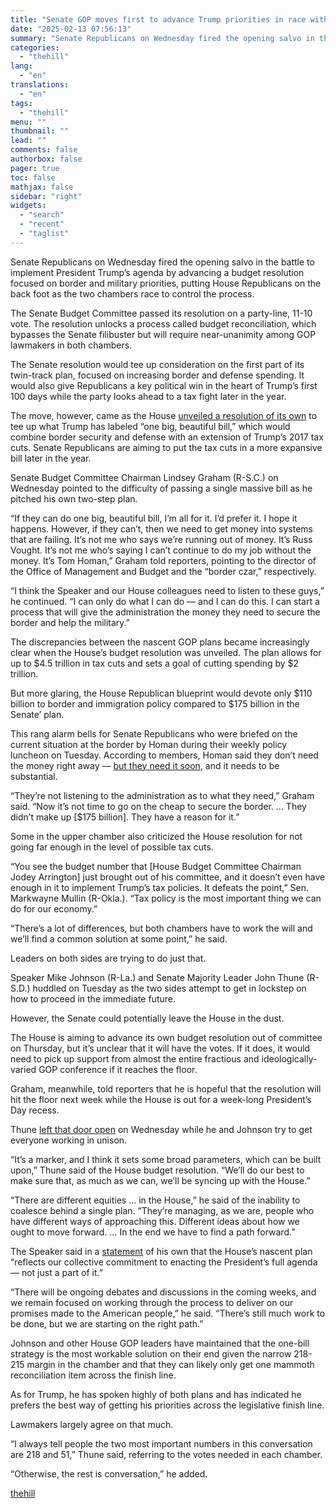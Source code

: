 ```yaml
---
title: "Senate GOP moves first to advance Trump priorities in race with House"
date: "2025-02-13 07:56:13"
summary: "Senate Republicans on Wednesday fired the opening salvo in the battle to implement President Trump’s agenda by advancing a budget resolution focused on border and military priorities, putting House Republicans on the back foot as the two chambers race to control the process. The Senate Budget Committee passed its resolution..."
categories:
  - "thehill"
lang:
  - "en"
translations:
  - "en"
tags:
  - "thehill"
menu: ""
thumbnail: ""
lead: ""
comments: false
authorbox: false
pager: true
toc: false
mathjax: false
sidebar: "right"
widgets:
  - "search"
  - "recent"
  - "taglist"
---
```


Senate Republicans on Wednesday fired the opening salvo in the battle to implement President Trump’s agenda by advancing a budget resolution focused on border and military priorities, putting House Republicans on the back foot as the two chambers race to control the process.

The Senate Budget Committee passed its resolution on a party-line, 11-10 vote. The resolution unlocks a process called budget reconciliation, which bypasses the Senate filibuster but will require near-unanimity among GOP lawmakers in both chambers.

The Senate resolution would tee up consideration on the first part of its twin-track plan, focused on increasing border and defense spending. It would also give Republicans a key political win in the heart of Trump’s first 100 days while the party looks ahead to a tax fight later in the year.

The move, however, came as the House [unveiled a resolution of its own](https://thehill.com/homenews/house/5140539-house-republicans-budget-resolution-trump-agenda/) to tee up what Trump has labeled “one big, beautiful bill,” which would combine border security and defense with an extension of Trump’s 2017 tax cuts. Senate Republicans are aiming to put the tax cuts in a more expansive bill later in the year.

Senate Budget Committee Chairman Lindsey Graham (R-S.C.) on Wednesday pointed to the difficulty of passing a single massive bill as he pitched his own two-step plan.

“If they can do one big, beautiful bill, I’m all for it. I’d prefer it. I hope it happens. However, if they can’t, then we need to get money into systems that are failing. It’s not me who says we’re running out of money. It’s Russ Vought. It’s not me who’s saying I can’t continue to do my job without the money. It’s Tom Homan,” Graham told reporters, pointing to the director of the Office of Management and Budget and the “border czar,” respectively.

“I think the Speaker and our House colleagues need to listen to these guys,” he continued. “I can only do what I can do — and I can do this. I can start a process that will give the administration the money they need to secure the border and help the military.”

The discrepancies between the nascent GOP plans became increasingly clear when the House’s budget resolution was unveiled. The plan allows for up to $4.5 trillion in tax cuts and sets a goal of cutting spending by $2 trillion.

But more glaring, the House Republican blueprint would devote only $110 billion to border and immigration policy compared to $175 billion in the Senate’ plan.

This rang alarm bells for Senate Republicans who were briefed on the current situation at the border by Homan during their weekly policy luncheon on Tuesday. According to members, Homan said they don’t need the money right away — [but they need it soon](https://thehill.com/homenews/senate/5139754-trump-administration-calls-for-border-funding/), and it needs to be substantial.

“They’re not listening to the administration as to what they need,” Graham said. “Now it’s not time to go on the cheap to secure the border. … They didn’t make up [$175 billion]. They have a reason for it.”

Some in the upper chamber also criticized the House resolution for not going far enough in the level of possible tax cuts.

“You see the budget number that [House Budget Committee Chairman Jodey Arrington] just brought out of his committee, and it doesn’t even have enough in it to implement Trump’s tax policies. It defeats the point,” Sen. Markwayne Mullin (R-Okla.). “Tax policy is the most important thing we can do for our economy.”

“There’s a lot of differences, but both chambers have to work the will and we’ll find a common solution at some point,” he said.

Leaders on both sides are trying to do just that.

Speaker Mike Johnson (R-La.) and Senate Majority Leader John Thune (R-S.D.) huddled on Tuesday as the two sides attempt to get in lockstep on how to proceed in the immediate future.

However, the Senate could potentially leave the House in the dust.

The House is aiming to advance its own budget resolution out of committee on Thursday, but it’s unclear that it will have the votes. If it does, it would need to pick up support from almost the entire fractious and ideologically-varied GOP conference if it reaches the floor.

Graham, meanwhile, told reporters that he is hopeful that the resolution will hit the floor next week while the House is out for a week-long President’s Day recess.

Thune [left that door open](https://x.com/jordainc/status/1889708085217730626?s=46) on Wednesday while he and Johnson try to get everyone working in unison.

“It’s a marker, and I think it sets some broad parameters, which can be built upon,” Thune said of the House budget resolution. “We’ll do our best to make sure that, as much as we can, we’ll be syncing up with the House.”

“There are different equities … in the House,” he said of the inability to coalesce behind a single plan. “They’re managing, as we are, people who have different ways of approaching this. Different ideas about how we ought to move forward. … In the end we have to find a path forward.”

The Speaker said in a [statement](https://x.com/SpeakerJohnson/status/1889718837295059367) of his own that the House’s nascent plan “reflects our collective commitment to enacting the President’s full agenda — not just a part of it.”

“There will be ongoing debates and discussions in the coming weeks, and we remain focused on working through the process to deliver on our promises made to the American people,” he said. “There’s still much work to be done, but we are starting on the right path.”

Johnson and other House GOP leaders have maintained that the one-bill strategy is the most workable solution on their end given the narrow 218-215 margin in the chamber and that they can likely only get one mammoth reconciliation item across the finish line.

As for Trump, he has spoken highly of both plans and has indicated he prefers the best way of getting his priorities across the legislative finish line.

Lawmakers largely agree on that much.

“I always tell people the two most important numbers in this conversation are 218 and 51,” Thune said, referring to the votes needed in each chamber.

“Otherwise, the rest is conversation,” he added.

[thehill](https://thehill.com/homenews/senate/5140483-senate-advances-trump-budget-resolution/)
